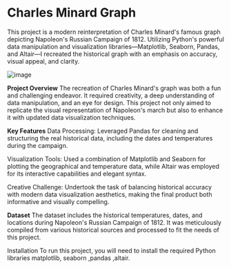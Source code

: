 # Charles Minard Graph
 This project is a modern reinterpretation of Charles Minard's famous graph depicting Napoleon's Russian Campaign of 1812. Utilizing Python's powerful data manipulation and visualization libraries—Matplotlib, Seaborn, Pandas, and Altair—I recreated the historical graph with an emphasis on accuracy, visual appeal, and clarity.

![image](https://github.com/DiegoKalush42/Charles-Minard-Graph/assets/147668013/6f5ac7b8-6c1c-48f5-b36d-25e189850fd2)


**Project Overview**
The recreation of Charles Minard's graph was both a fun and challenging endeavor. It required creativity, a deep understanding of data manipulation, and an eye for design. This project not only aimed to replicate the visual representation of Napoleon's march but also to enhance it with updated data visualization techniques.

**Key Features**
Data Processing: Leveraged Pandas for cleaning and structuring the real historical data, including the dates and temperatures during the campaign.

Visualization Tools: Used a combination of Matplotlib and Seaborn for plotting the geographical and temperature data, while Altair was employed for its interactive capabilities and elegant syntax.

Creative Challenge: Undertook the task of balancing historical accuracy with modern data visualization aesthetics, making the final product both informative and visually compelling.

**Dataset**
The dataset includes the historical temperatures, dates, and locations during Napoleon's Russian Campaign of 1812. It was meticulously compiled from various historical sources and processed to fit the needs of this project.

Installation
To run this project, you will need to install the required Python libraries matplotlib, seaborn ,pandas ,altair.
